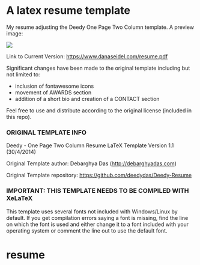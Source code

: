 # A latex resume template

My resume adjusting the Deedy One Page Two Column template. A preview image:

![](sample.png)

Link to Current Version: https://www.danaseidel.com/resume.pdf

Significant changes have been made to the original template
including but not limited to:

- inclusion of fontawesome icons
- movement of AWARDS section
- addition of a short bio and creation of a CONTACT section

Feel free to use and distribute according to the original license (included in this repo).


### ORIGINAL TEMPLATE INFO
Deedy - One Page Two Column Resume
LaTeX Template
Version 1.1 (30/4/2014)

Original Template author: Debarghya Das (http://debarghyadas.com)

Original Template repository: https://github.com/deedydas/Deedy-Resume

### IMPORTANT: THIS TEMPLATE NEEDS TO BE COMPILED WITH XeLaTeX

This template uses several fonts not included with Windows/Linux by
default. If you get compilation errors saying a font is missing, find the line
on which the font is used and either change it to a font included with your
operating system or comment the line out to use the default font.
# resume
